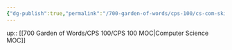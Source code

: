 ```yaml
---
{"dg-publish":true,"permalink":"/700-garden-of-words/cps-100/cs-com-skills/","dgHomeLink":false,"dgPassFrontmatter":false}
---
```



up:: [[700 Garden of Words/CPS 100/CPS 100 MOC|Computer Science MOC]]

